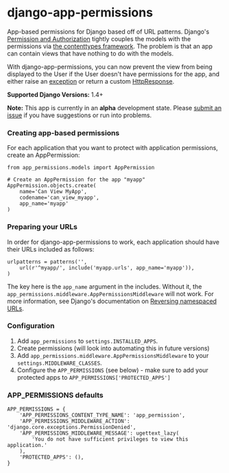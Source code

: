 django-app-permissions
======================
App-based permissions for Django based off of URL patterns. Django's [Permission and Authorization](https://docs.djangoproject.com/en/dev/topics/auth/default/#permissions-and-authorization) tightly couples the models with the permissions via [the contenttypes framework](https://docs.djangoproject.com/en/dev/ref/contrib/contenttypes/). The problem is that an app can contain views that have nothing to do with the models.

With django-app-permissions, you can now prevent the view from being displayed to the User if the User doesn't have permissions for the app, and either raise an [exception](https://docs.djangoproject.com/en/dev/ref/exceptions/) or return a custom [HttpResponse](https://docs.djangoproject.com/en/dev/ref/request-response/#httpresponse-subclasses).

**Supported Django Versions:** 1.4+

**Note:** This app is currently in an **alpha** development state. Please [submit an issue](https://github.com/michaeljohnbarr/django-app-permissions/issues) if you have suggestions or run into problems.

### Creating app-based permissions
For each application that you want to protect with application permissions, create an AppPermission:

    from app_permissions.models import AppPermission
    
    # Create an AppPermission for the app "myapp"
    AppPermission.objects.create(
        name='Can View MyApp', 
        codename='can_view_myapp', 
        app_name='myapp'
    )

### Preparing your URLs
In order for django-app-permissions to work, each application should have their URLs included as follows:

    urlpatterns = patterns('',
        url(r'^myapp/', include('myapp.urls', app_name='myapp')),
    )
    
The key here is the `app_name` argument in the includes. Without it, the `app_permissions.middleware.AppPermissionsMiddleware` will not work. For more information, see Django's documentation on [Reversing namespaced URLs](https://docs.djangoproject.com/en/dev/topics/http/urls/#reversing-namespaced-urls).

### Configuration
1. Add `app_permissions` to `settings.INSTALLED_APPS`.
2. Create permissions (will look into automating this in future versions)
3. Add `app_permissions.middleware.AppPermissionsMiddleware` to your `settings.MIDDLEWARE_CLASSES`.
4. Configure the `APP_PERMISSIONS` (see below) - make sure to add your protected apps to `APP_PERMISSIONS['PROTECTED_APPS']`


### APP_PERMISSIONS defaults
    APP_PERMISSIONS = {
        'APP_PERMISSIONS_CONTENT_TYPE_NAME': 'app_permission',
        'APP_PERMISSIONS_MIDDLEWARE_ACTION': 'django.core.exceptions.PermissionDenied',
        'APP_PERMISSIONS_MIDDLEWARE_MESSAGE': ugettext_lazy(
            'You do not have sufficient privileges to view this application.'
        ),
        'PROTECTED_APPS': (),
    }
